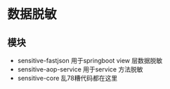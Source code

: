 # 数据脱敏


## 模块
* sensitive-fastjson
      用于springboot view 层数据脱敏
* sensitive-aop-service
      用于service 方法脱敏
* sensitive-core
    乱78糟代码都在这里
